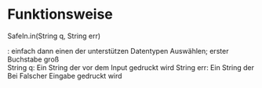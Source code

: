 # Funktionsweise
SafeIn.in<datentyp>(String q, String err)

<datentyp>: einfach dann einen der unterstützen Datentypen Auswählen; erster Buchstabe groß                                     
String q: Ein String der vor dem Input gedruckt wird
String err: Ein String der Bei Falscher Eingabe gedruckt wird
